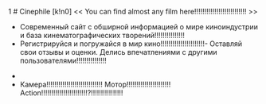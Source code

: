 1  # Сinephile [k!n0]
<< You can find almost any film here!!!!!!!!!!!!!!!!!!!!!!!!!! >>

- Современный сайт с обширной информацией о мире киноиндустрии и база кинематографических творений!!!!!!!!!!!!!!!
- Регистрируйся и погружайся в мир кино!!!!!!!!!!!!!!!!!!!!!!- Оставляй свои отзывы и оценки. Делись впечатлениями с другими пользователями!!!!!!!!!!!!!!!
*
* Камера!!!!!!!!!!!!!!!!!!!!!!!!!!!! Мотор!!!!!!!!!!!!!!!!!!!!!! Action!!!!!!!!!!!!!!!!!!!!!!!?!!!!!!!!!!!!!!!!
